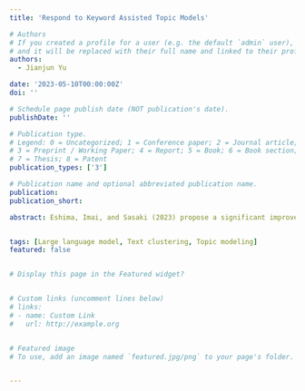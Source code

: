 ```yaml
---
title: 'Respond to Keyword Assisted Topic Models'

# Authors
# If you created a profile for a user (e.g. the default `admin` user), write the username (folder name) here
# and it will be replaced with their full name and linked to their profile.
authors:
  - Jianjun Yu

date: '2023-05-10T00:00:00Z'
doi: ''

# Schedule page publish date (NOT publication's date).
publishDate: ''

# Publication type.
# Legend: 0 = Uncategorized; 1 = Conference paper; 2 = Journal article;
# 3 = Preprint / Working Paper; 4 = Report; 5 = Book; 6 = Book section;
# 7 = Thesis; 8 = Patent
publication_types: ['3']

# Publication name and optional abbreviated publication name.
publication: 
publication_short: 

abstract: Eshima, Imai, and Sasaki (2023) propose a significant improvement in the measurement performance of topic models by incorporating a limited set of keywords. Their research introduces an advanced topic model that effectively aggregates these keywords. However, I argue that the development of this new model is unnecessary. Instead, scholars can conveniently utilize keywords to cluster documents based on a large language model. My research demonstrates that the approach using a large language model is not only considerably faster but also more accurate compared to the keyword-assisted topic models. Therefore, I urge scholars to embrace this new method as a preferable alternative to continuously modifying outdated approaches.


tags: [Large language model, Text clustering, Topic modeling]
featured: false


# Display this page in the Featured widget?


# Custom links (uncomment lines below)
# links:
# - name: Custom Link
#   url: http://example.org


# Featured image
# To use, add an image named `featured.jpg/png` to your page's folder.


---
```


